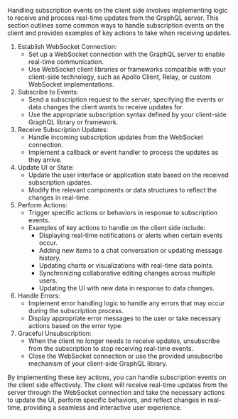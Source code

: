 Handling subscription events on the client side involves implementing logic to receive and process real-time updates from the GraphQL server. This section outlines some common ways to handle subscription events on the client and provides examples of key actions to take when receiving updates.

1. Establish WebSocket Connection:
    - Set up a WebSocket connection with the GraphQL server to enable real-time communication.
    - Use WebSocket client libraries or frameworks compatible with your client-side technology, such as Apollo Client, Relay, or custom WebSocket implementations.
2. Subscribe to Events:
    - Send a subscription request to the server, specifying the events or data changes the client wants to receive updates for.
    - Use the appropriate subscription syntax defined by your client-side GraphQL library or framework.
3. Receive Subscription Updates:
    - Handle incoming subscription updates from the WebSocket connection.
    - Implement a callback or event handler to process the updates as they arrive.
4. Update UI or State:
    - Update the user interface or application state based on the received subscription updates.
    - Modify the relevant components or data structures to reflect the changes in real-time.
5. Perform Actions:
    - Trigger specific actions or behaviors in response to subscription events.
    - Examples of key actions to handle on the client side include:
        - Displaying real-time notifications or alerts when certain events occur.
        - Adding new items to a chat conversation or updating message history.
        - Updating charts or visualizations with real-time data points.
        - Synchronizing collaborative editing changes across multiple users.
        - Updating the UI with new data in response to data changes.
6. Handle Errors:
    - Implement error handling logic to handle any errors that may occur during the subscription process.
    - Display appropriate error messages to the user or take necessary actions based on the error type.
7. Graceful Unsubscription:
    - When the client no longer needs to receive updates, unsubscribe from the subscription to stop receiving real-time events.
    - Close the WebSocket connection or use the provided unsubscribe mechanism of your client-side GraphQL library.

By implementing these key actions, you can handle subscription events on the client side effectively. The client will receive real-time updates from the server through the WebSocket connection and take the necessary actions to update the UI, perform specific behaviors, and reflect changes in real-time, providing a seamless and interactive user experience.